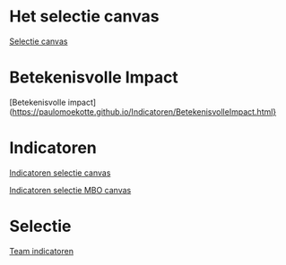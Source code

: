 # Het selectie canvas
[Selectie canvas](https://paulomoekotte.github.io/Indicatoren/SelectieViaCanvas.html)

# Betekenisvolle Impact
[Betekenisvolle impact](https://paulomoekotte.github.io/Indicatoren/BetekenisvolleImpact.html}

# Indicatoren
[Indicatoren selectie canvas](https://paulomoekotte.github.io/Indicatoren/ModelSelectieCanvas.html)

[Indicatoren selectie MBO canvas](https://paulomoekotte.github.io/Indicatoren/ModelSelectieMBOCanvas.html)

# Selectie
[Team indicatoren](https://paulomoekotte.github.io/Indicatoren/teamindicatoren.html)

